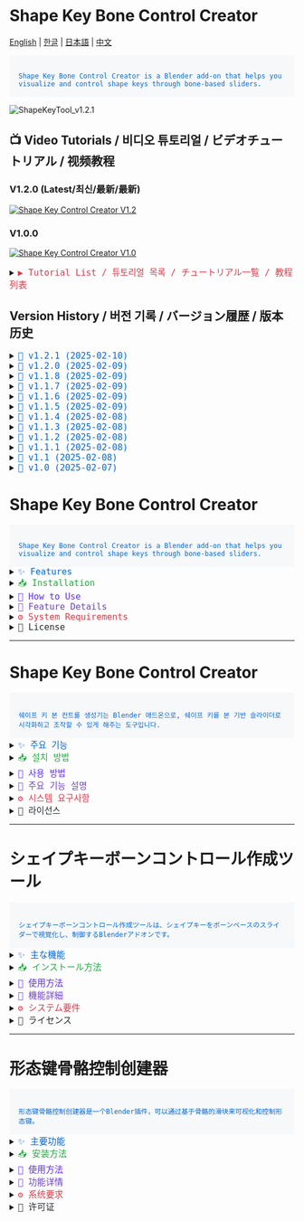 # Shape Key Bone Control Creator

[English](#english) | [한글](#korean) | [日本語](#japanese) | [中文](#chinese)

<code style="color: #0366d6; background-color: #f6f8fa; padding: 16px; display: block;">
Shape Key Bone Control Creator is a Blender add-on that helps you visualize and control shape keys through bone-based sliders.
</code>

![ShapeKeyTool_v1.2.1](./images/ShapeKeyTool_v1.2.1.gif)

## 📺 Video Tutorials / 비디오 튜토리얼 / ビデオチュートリアル / 视频教程

### V1.2.0 (Latest/최신/最新/最新)
[![Shape Key Control Creator V1.2](https://img.youtube.com/vi/-gOa4OjP5So/maxresdefault.jpg)](https://youtu.be/-gOa4OjP5So)

### V1.0.0
[![Shape Key Control Creator V1.0](https://img.youtube.com/vi/ZL2vitS9E3M/maxresdefault.jpg)](https://youtu.be/ZL2vitS9E3M)

<details>
<summary><code style="color: #d73a49; font-size: 1.1em;">▶️ Tutorial List / 튜토리얼 목록 / チュートリアル一覧 / 教程列表</code></summary>

- [Shape Key Control Creator V1.2 - New Features and Improvements](https://youtu.be/-gOa4OjP5So)
- [Shape Key Control Creator V1.0 - Basic Tutorial](https://youtu.be/ZL2vitS9E3M)
</details>

## Version History / 버전 기록 / バージョン履歴 / 版本历史

<details>
<summary><code style="color: #0366d6; font-size: 1.1em;">📌 v1.2.1 (2025-02-10)</code></summary>

<details>
<summary><code style="color: #28a745;">🇺🇸 English</code></summary>

**Multi-Bone Operation Enhancement**
- Add comprehensive multi-bone management system
  - Add batch deletion functionality
  - Add multiple bone synchronization
  - Improve parent-child relationship handling
  - Add state preservation during operations
- Implement advanced bone management
  - Add widget collection handling
  - Add driver synchronization
  - Add transform preservation
  - Add mirror settings management

**System Optimization**
- Enhanced code structure
  - Consolidate duplicate code
  - Centralize utility functions
  - Improve error handling system
  - Add comprehensive state management
- Streamlined operations
  - Add batch processing capabilities
  - Optimize synchronization process
  - Improve widget management
  - Enhance driver handling

**Performance Improvements**
- Optimize multi-bone operations
- Remove redundant processes
- Improve memory efficiency
- Enhance processing speed

**Bug Fixes**
- Fix bone synchronization issues
- Improve widget transformation accuracy
- Enhance operation stability
- Fix state preservation problems
</details>

<details>
<summary><code style="color: #28a745;">🇰🇷 한글</code></summary>

**다중 본 작업 강화**
- 포괄적인 다중 본 관리 시스템 추가
  - 일괄 삭제 기능 추가
  - 다중 본 동기화 추가
  - 부모-자식 관계 처리 개선
  - 작업 중 상태 보존 추가
- 고급 본 관리 구현
  - 위젯 컬렉션 처리 추가
  - 드라이버 동기화 추가
  - 트랜스폼 보존 추가
  - 미러 설정 관리 추가

**시스템 최적화**
- 코드 구조 강화
  - 중복 코드 통합
  - 유틸리티 함수 중앙화
  - 오류 처리 시스템 개선
  - 포괄적인 상태 관리 추가
- 작업 프로세스 개선
  - 일괄 처리 기능 추가
  - 동기화 프로세스 최적화
  - 위젯 관리 개선
  - 드라이버 처리 강화

**성능 개선**
- 다중 본 작업 최적화
- 중복 프로세스 제거
- 메모리 효율성 개선
- 처리 속도 향상

**버그 수정**
- 본 동기화 문제 수정
- 위젯 변환 정확도 개선
- 작업 안정성 강화
- 상태 보존 문제 수정
</details>

<details>
<summary><code style="color: #28a745;">🇯🇵 日本語</code></summary>

**マルチボーン操作の強化**
- 包括的なマルチボーン管理システムの追加
  - 一括削除機能の追加
  - 複数ボーンの同期追加
  - 親子関係の処理改善
  - 操作中の状態保持追加
- 高度なボーン管理の実装
  - ウィジェットコレクション処理の追加
  - ドライバー同期の追加
  - トランスフォーム保持の追加
  - ミラー設定管理の追加

**システム最適化**
- コード構造の強化
  - 重複コードの統合
  - ユーティリティ関数の一元化
  - エラー処理システムの改善
  - 包括的な状態管理の追加
- 作業プロセスの改善
  - バッチ処理機能の追加
  - 同期プロセスの最適化
  - ウィジェット管理の改善
  - ドライバー処理の強化

**パフォーマンス改善**
- マルチボーン操作の最適化
- 重複プロセスの削除
- メモリ効率の改善
- 処理速度の向上

**バグ修正**
- ボーン同期の問題を修正
- ウィジェット変換精度の改善
- 操作安定性の強化
- 状態保持の問題修正
</details>

<details>
<summary><code style="color: #28a745;">🇨🇳 中文</code></summary>

**多骨骼操作增强**
- 添加全面的多骨骼管理系统
  - 添加批量删除功能
  - 添加多骨骼同步
  - 改进父子关系处理
  - 添加操作期间状态保持
- 实现高级骨骼管理
  - 添加部件集合处理
  - 添加驱动器同步
  - 添加变换保持
  - 添加镜像设置管理

**系统优化**
- 增强代码结构
  - 合并重复代码
  - 集中实用函数
  - 改进错误处理系统
  - 添加全面状态管理
- 改进工作流程
  - 添加批处理功能
  - 优化同步流程
  - 改进部件管理
  - 增强驱动器处理

**性能改进**
- 优化多骨骼操作
- 删除冗余流程
- 改进内存效率
- 提高处理速度

**错误修复**
- 修复骨骼同步问题
- 改进部件变换精度
- 增强操作稳定性
- 修复状态保持问题
</details>
</details>

<details>
<summary><code style="color: #0366d6; font-size: 1.1em;">📌 v1.2.0 (2025-02-09)</code></summary>

<details>
<summary><code style="color: #28a745;">🇺🇸 English</code></summary>

**Shape Key System Enhancement**
- Add comprehensive shape key manipulation system
  - Add shape key inversion functionality
  - Add mirroring along specified axes
  - Add normalization of deformations
  - Add shape key merging capabilities
  - Add split functionality based on threshold
  - Add smoothing operations
- Implement advanced shape key operations
  - Add transfer between meshes
  - Add cleanup of minimal deformations
  - Add symmetrization options
  - Add randomization features
  - Add directional flipping
  - Add mirrored duplication

**UI/UX Improvements**
- Enhanced shape key manipulation interface
  - Add dedicated shape key selection UI
  - Add operation-specific options
  - Add intuitive controls for each function
- Streamlined workflow improvements
  - Remove unnecessary progress indicators
  - Optimize calculation processes
  - Improve error handling and feedback

**Performance Optimization**
- Optimize shape key calculations
- Remove redundant operations
- Improve memory usage
- Enhance processing efficiency

**Bug Fixes**
- Fix calculation accuracy issues
- Improve error handling
- Enhance operation stability
</details>

<details>
<summary><code style="color: #28a745;">🇰🇷 한글</code></summary>

**쉐이프 키 시스템 강화**
- 포괄적인 쉐이프 키 조작 시스템 추가
  - 쉐이프 키 반전 기능 추가
  - 지정된 축을 따라 미러링 추가
  - 변형 정규화 추가
  - 쉐이프 키 병합 기능 추가
  - 임계값 기반 분할 기능 추가
  - 스무딩 작업 추가
- 고급 쉐이프 키 작업 구현
  - 메쉬 간 전송 추가
  - 최소 변형 정리 추가
  - 대칭화 옵션 추가
  - 무작위화 기능 추가
  - 방향 뒤집기 추가
  - 미러링 복제 추가

**UI/UX 개선**
- 쉐이프 키 조작 인터페이스 강화
  - 전용 쉐이프 키 선택 UI 추가
  - 작업별 옵션 추가
  - 각 기능에 대한 직관적인 컨트롤 추가
- 작업 흐름 개선
  - 불필요한 진행 표시기 제거
  - 계산 프로세스 최적화
  - 오류 처리 및 피드백 개선

**성능 최적화**
- 쉐이프 키 계산 최적화
- 중복 작업 제거
- 메모리 사용 개선
- 처리 효율성 향상

**버그 수정**
- 계산 정확도 문제 수정
- 오류 처리 개선
- 작업 안정성 향상
</details>

<details>
<summary><code style="color: #28a745;">🇯🇵 日本語</code></summary>

**シェイプキーシステムの強化**
- 包括的なシェイプキー操作システムの追加
  - シェイプキー反転機能の追加
  - 指定軸に沿ったミラーリングの追加
  - 変形の正規化の追加
  - シェイプキー結合機能の追加
  - しきい値に基づく分割機能の追加
  - スムージング操作の追加
- 高度なシェイプキー操作の実装
  - メッシュ間の転送の追加
  - 最小変形のクリーンアップの追加
  - 対称化オプションの追加
  - ランダム化機能の追加
  - 方向反転の追加
  - ミラーコピーの追加

**UI/UX改善**
- シェイプキー操作インターフェースの強化
  - 専用シェイプキー選択UIの追加
  - 操作固有のオプションの追加
  - 各機能の直感的なコントロールの追加
- ワークフローの改善
  - 不要な進捗表示の削除
  - 計算プロセスの最適化
  - エラー処理とフィードバックの改善

**パフォーマンスの最適化**
- シェイプキー計算の最適化
- 重複操作の削除
- メモリ使用の改善
- 処理効率の向上

**バグ修正**
- 計算精度の問題を修正
- エラー処理の改善
- 操作の安定性向上
</details>

<details>
<summary><code style="color: #28a745;">🇨🇳 中文</code></summary>

**形态键系统增强**
- 添加全面的形态键操作系统
  - 添加形态键反转功能
  - 添加指定轴镜像
  - 添加变形标准化
  - 添加形态键合并功能
  - 添加基于阈值的分割功能
  - 添加平滑操作
- 实现高级形态键操作
  - 添加网格间传递
  - 添加微小变形清理
  - 添加对称化选项
  - 添加随机化功能
  - 添加方向翻转
  - 添加镜像复制

**UI/UX改进**
- 增强形态键操作界面
  - 添加专用形态键选择UI
  - 添加操作特定选项
  - 添加每个功能的直观控制
- 简化工作流程改进
  - 删除不必要的进度指示
  - 优化计算过程
  - 改进错误处理和反馈

**性能优化**
- 优化形态键计算
- 删除冗余操作
- 改进内存使用
- 提高处理效率

**错误修复**
- 修复计算精度问题
- 改进错误处理
- 提高操作稳定性
</details>
</details>

<details>
<summary><code style="color: #0366d6; font-size: 1.1em;">📌 v1.1.8 (2025-02-09)</code></summary>

<details>
<summary><code style="color: #28a745;">🇺🇸 English</code></summary>

**Widget System Enhancement**
- Add mesh and shape key selection to sync operator
  - Add direct shape key selection UI
  - Improve widget collection filtering
  - Add automatic default selection
- Standardize widget transform calculations
  - Unify transform calculation logic
  - Improve shape key range handling
  - Standardize offset calculations

**UI/UX Improvements**
- Enhance collection selection interface
  - Filter to show only Widgets collection children
  - Add automatic collection detection
  - Improve collection name handling
- Add intelligent default selection
  - Add shape key name detection from bone name
  - Improve initial value selection
  - Add automatic widget collection matching

**Bug Fixes**
- Fix widget position calculation issues
- Fix collection selection filtering
- Improve sync operation stability
</details>

<details>
<summary><code style="color: #28a745;">🇰🇷 한글</code></summary>

**위젯 시스템 강화**
- 싱크 오퍼레이터에 메쉬와 쉐이프 키 선택 추가
  - 직접 쉐이프 키 선택 UI 추가
  - 위젯 컬렉션 필터링 개선
  - 자동 기본값 선택 추가
- 위젯 트랜스폼 계산 표준화
  - 트랜스폼 계산 로직 통일
  - 쉐이프 키 범위 처리 개선
  - 오프셋 계산 표준화

**UI/UX 개선**
- 컬렉션 선택 인터페이스 강화
  - Widgets 컬렉션 자식만 표시하도록 필터링
  - 자동 컬렉션 감지 추가
  - 컬렉션 이름 처리 개선
- 지능형 기본값 선택 추가
  - 본 이름에서 쉐이프 키 이름 감지 추가
  - 초기값 선택 개선
  - 자동 위젯 컬렉션 매칭 추가

**버그 수정**
- 위젯 위치 계산 문제 수정
- 컬렉션 선택 필터링 수정
- 싱크 작업 안정성 개선
</details>

<details>
<summary><code style="color: #28a745;">🇯🇵 日本語</code></summary>

**ウィジェットシステムの強化**
- 同期オペレーターにメッシュとシェイプキーの選択を追加
  - 直接シェイプキー選択UIの追加
  - ウィジェットコレクションフィルタリングの改善
  - 自動デフォルト選択の追加
- ウィジェットトランスフォーム計算の標準化
  - トランスフォーム計算ロジックの統一
  - シェイプキー範囲処理の改善
  - オフセット計算の標準化

**UI/UX改善**
- コレクション選択インターフェースの強化
  - Widgetsコレクションの子のみ表示するフィルタリング
  - 自動コレクション検出の追加
  - コレクション名処理の改善
- インテリジェントデフォルト選択の追加
  - ボーン名からシェイプキー名を検出
  - 初期値選択の改善
  - 自動ウィジェットコレクションマッチングの追加

**バグ修正**
- ウィジェット位置計算の問題を修正
- コレクション選択フィルタリングの修正
- 同期操作の安定性向上
</details>

<details>
<summary><code style="color: #28a745;">🇨🇳 中文</code></summary>

**部件系统增强**
- 为同步操作添加网格和形态键选择
  - 添加直接形态键选择界面
  - 改进部件集合过滤
  - 添加自动默认选择
- 标准化部件变换计算
  - 统一变换计算逻辑
  - 改进形态键范围处理
  - 标准化偏移计算

**UI/UX改进**
- 增强集合选择界面
  - 仅显示Widgets集合子项的过滤
  - 添加自动集合检测
  - 改进集合名称处理
- 添加智能默认选择
  - 从骨骼名称检测形态键名称
  - 改进初始值选择
  - 添加自动部件集合匹配

**错误修复**
- 修复部件位置计算问题
- 修复集合选择过滤
- 改进同步操作稳定性
</details>
</details>

<details>
<summary><code style="color: #0366d6; font-size: 1.1em;">📌 v1.1.7 (2025-02-09)</code></summary>

![Regeneration Button](./images/regeneration_button.png)

<details>
<summary><code style="color: #28a745;">🇺🇸 English</code></summary>

**Parent Relationship Preservation**
- Add bone parent preservation during regeneration
  - Store parent bone information
  - Restore parent relationships in edit mode
  - Maintain bone hierarchies
- Improve regeneration workflow
  - Add proper mode switching
  - Handle parent bones correctly
  - Maintain bone structure

**Widget System Enhancement**
- Simplify widget preservation system
  - Remove unnecessary data storage
  - Focus on essential widget data
  - Improve code efficiency
- Add proper mode handling
  - Add edit mode switching for parent setup
  - Improve mode restoration
  - Add safety checks

**Bug Fixes**
- Fix widget restoration process
- Fix parent bone handling
- Improve error handling
</details>

<details>
<summary><code style="color: #28a745;">🇰🇷 한글</code></summary>

**부모 관계 보존**
- 리제네레이트 시 본 부모 관계 보존 추가
  - 부모 본 정보 저장
  - 에딧 모드에서 부모 관계 복원
  - 본 계층 구조 유지
- 리제네레이트 워크플로우 개선
  - 적절한 모드 전환 추가
  - 부모 본 올바르게 처리
  - 본 구조 유지

**위젯 시스템 강화**
- 위젯 보존 시스템 단순화
  - 불필요한 데이터 저장 제거
  - 핵심 위젯 데이터에 집중
  - 코드 효율성 개선
- 적절한 모드 처리 추가
  - 부모 설정을 위한 에딧 모드 전환 추가
  - 모드 복원 개선
  - 안전성 체크 추가

**버그 수정**
- 위젯 복원 프로세스 수정
- 부모 본 처리 수정
- 오류 처리 개선
</details>

<details>
<summary><code style="color: #28a745;">🇯🇵 日本語</code></summary>

**親子関係の保持**
- リジェネレート時のボーンの親子関係保持を追加
  - 親ボーン情報の保存
  - 編集モードでの親子関係の復元
  - ボーン階層構造の維持
- リジェネレートワークフローの改善
  - 適切なモード切り替えの追加
  - 親ボーンの適切な処理
  - ボーン構造の維持

**ウィジェットシステムの強化**
- ウィジェット保持システムの簡素化
  - 不要なデータ保存の削除
  - 重要なウィジェットデータに焦点を当て
  - コード効率の改善
- 適切なモード処理の追加
  - 親設定のための編集モード切り替えを追加
  - モード復元の改善
  - 安全性チェックの追加

**バグ修正**
- ウィジェット復元プロセスの修正
- 親ボーン処理の修正
- エラー処理の改善
</details>

<details>
<summary><code style="color: #28a745;">🇨🇳 中文</code></summary>

**父级关系保持**
- 添加重新生成时的骨骼父级关系保持
  - 保存父级骨骼信息
  - 在编辑模式下恢复父级关系
  - 维持骨骼层级结构
- 改进重新生成工作流程
  - 添加适当的模式切换
  - 正确处理父级骨骼
  - 维持骨骼结构

**部件系统增强**
- 简化部件保持系统
  - 删除不必要的数据存储
  - 专注于核心部件数据
  - 提高代码效率
- 添加适当的模式处理
  - 添加用于父级设置的编辑模式切换
  - 改进模式恢复
  - 添加安全性检查

**错误修复**
- 修复部件恢复流程
- 修复父级骨骼处理
- 改进错误处理
</details>
</details>

<details>
<summary><code style="color: #0366d6; font-size: 1.1em;">📌 v1.1.6 (2025-02-09)</code></summary>

<details>
<summary><code style="color: #28a745;">🇺🇸 English</code></summary>

**Widget Preservation System**
- Add widget preservation during rigify regeneration
  - Store custom widget settings before regeneration
  - Restore widget settings after regeneration
  - Maintain widget positions and transformations
- Improve widget handling reliability
  - Preserve widget collections
  - Maintain widget relationships
  - Keep shape key connections

**Driver Value Enhancement**
- Add intelligent driver value handling
  - Detect and use existing driver values
  - Preserve original multiplier values
  - Remove hardcoded default values
- Improve driver setup consistency
  - Better value detection
  - Proper error handling
  - Maintain mathematical relationships

**Sync System Improvements**
- Add automatic sync functionality
  - Add sync enable/disable toggle
  - Optimize sync operations
  - Add proper error handling
- Clean up sync system
  - Remove redundant updates
  - Improve code efficiency
  - Better error reporting

**Post-Regeneration Workflow**
- Add automatic workflow after regeneration
  - Auto-hide metarig after regeneration
  - Auto-clear all selections
  - Auto-switch to pose mode
- Add multilingual support
  - Add translations for regeneration UI
  - Add translations for widget preservation
  - Improve user feedback messages

**Bug Fixes**
- Fix widget reset on regeneration
- Fix default driver values
- Remove unnecessary shape key updates

**Widget System Fixes**
- Fix widget preservation during regeneration
  - Add proper mode handling for widget operations
  - Fix custom shape assignment issues
  - Improve bone name mapping system
- Optimize widget handling process
  - Remove unnecessary property transfers
  - Focus on essential widget data
  - Add proper existence checks

**Important Note**
- Always use the addon's "Regenerate (Preserve Widgets)" button
- Using Blender's default regenerate button will result in:
  - Loss of all custom widgets starting with 'WGT_shape_key_ctrl'
  - Reset of all shape key control relationships
  - Loss of custom widget positions and settings
</details>

<details>
<summary><code style="color: #28a745;">🇰🇷 한글</code></summary>

**위젯 보존 시스템**
- 리기파이 리제네레이트 시 위젯 보존 기능 추가
  - 리제네레이트 전 커스텀 위젯 설정 저장
  - 리제네레이트 후 위젯 설정 복원
  - 위젯 위치와 변환 유지
- 위젯 처리 안정성 개선
  - 위젯 컬렉션 보존
  - 위젯 관계 유지
  - 쉐이프 키 연결 유지

**드라이버 값 개선**
- 지능형 드라이버 값 처리 추가
  - 기존 드라이버 값 감지 및 사용
  - 원본 승수 값 보존
  - 하드코딩된 기본값 제거
- 드라이버 설정 일관성 개선
  - 더 나은 값 감지
  - 적절한 오류 처리
  - 수학적 관계 유지

**동기화 시스템 개선**
- 자동 동기화 기능 추가
  - 동기화 활성화/비활성화 토글
  - 동기화 작업 최적화
  - 적절한 오류 처리
- 동기화 시스템 정리
  - 불필요한 업데이트 제거
  - 코드 효율성 개선
  - 더 나은 오류 보고

**리제네레이트 후처리 워크플로우**
- 리제네레이트 후 자동 워크플로우 추가
  - 리제네레이트 후 메타리그 자동 숨김
  - 모든 선택 자동 해제
  - 포즈 모드 자동 전환
- 다국어 지원 추가
  - 리제네레이트 UI 번역 추가
  - 위젯 보존 관련 번역 추가
  - 사용자 피드백 메시지 개선

**버그 수정**
- 리제네레이트 시 위젯 초기화 문제 수정
- 기본 드라이버 값 수정
- 불필요한 쉐이프 키 업데이트 제거

**위젯 시스템 수정**
- 리제네레이트 시 위젯 보존 수정
  - 위젯 작업을 위한 적절한 모드 처리 추가
  - 커스텀 쉐이프 할당 문제 수정
  - 본 이름 매핑 시스템 개선
- 위젯 처리 프로세스 최적화
  - 불필요한 속성 전송 제거
  - 핵심 위젯 데이터에 집중
  - 적절한 존재 여부 확인 추가

**중요 사항**
- 반드시 애드온의 "리제네레이트 (위젯 유지)" 버튼을 사용하세요
- 블렌더 기본 리제네레이트 버튼 사용 시:
  - 'WGT_shape_key_ctrl'로 시작하는 모든 커스텀 위젯이 손실됩니다
  - 모든 쉐이프 키 컨트롤 관계가 초기화됩니다
  - 커스텀 위젯의 위치와 설정이 손실됩니다
</details>

<details>
<summary><code style="color: #28a745;">🇯🇵 日本語</code></summary>

**ウィジェット保持システム**
- Rigify再生成時のウィジェット保持機能を追加
  - 再生成前のカスタムウィジェット設定を保存
  - 再生成後のウィジェット設定を復元
  - ウィジェットの位置と変換を維持
- ウィジェット処理の安定性を改善
  - ウィジェットコレクションの保持
  - ウィジェット関係の維持
  - シェイプキーの接続を維持

**ドライバー値の改善**
- インテリジェントなドライバー値処理を追加
  - 既存ドライバー値の検出と使用
  - 元の乗数値の保持
  - ハードコードされたデフォルト値を削除
- ドライバー設定の一貫性を改善
  - より良い値検出
  - 適切なエラー処理
  - 数学的関係の維持

**同期システムの改善**
- 自動同期機能を追加
  - 同期の有効/無効切り替え
  - 同期操作の最適化
  - 適切なエラー処理
- 同期システムの整理
  - 不要な更新を削除
  - コード効率の改善
  - より良いエラー報告

**再生成後のワークフロー**
- 再生成後の自動ワークフローを追加
  - 再生成後のメタリグ自動非表示
  - すべての選択の自動解除
  - ポーズモードへの自動切り替え
- 多言語サポートを追加
  - 再生成UIの翻訳を追加
  - ウィジェット保持関連の翻訳を追加
  - ユーザーフィードバックメッセージの改善

**バグ修正**
- 再生成時のウィジェットリセット問題を修正
- デフォルトドライバー値を修正
- 不要なシェイプキー更新を削除

**ウィジェットシステムの修正**
- 再生成時のウィジェット保持を修正
  - ウィジェット操作の適切なモード処理を追加
  - カスタムシェイプ割り当ての問題を修正
  - ボーン名マッピングシステムを改善
- ウィジェット処理プロセスを最適化
  - 不要なプロパティ転送を削除
  - 重要なウィジェットデータに焦点を当て
  - 適切な存在チェックを追加

**重要な注意事項**
- 必ずアドオンの「再生成（ウィジェット保持）」ボタンを使用してください
- Blenderのデフォルトの再生成ボタンを使用すると：
  - 'WGT_shape_key_ctrl'で始まるすべてのカスタムウィジェットが失われます
  - すべてのシェイプキーコントロールの関係がリセットされます
  - カスタムウィジェットの位置と設定が失われます
</details>

<details>
<summary><code style="color: #28a745;">🇨🇳 中文</code></summary>

**部件保存系统**
- 添加Rigify重新生成时的部件保存功能
  - 重新生成前保存自定义部件设置
  - 重新生成后恢复部件设置
  - 维持部件位置和变换
- 改进部件处理可靠性
  - 保存部件集合
  - 维持部件关系
  - 保持形态键连接

**驱动器值增强**
- 添加智能驱动器值处理
  - 检测并使用现有驱动器值
  - 保留原始倍数值
  - 删除硬编码默认值
- 改进驱动器设置一致性
  - 更好的值检测
  - 适当的错误处理
  - 维持数学关系

**同步系统改进**
- 添加自动同步功能
  - 添加同步启用/禁用开关
  - 优化同步操作
  - 添加适当的错误处理
- 清理同步系统
  - 删除冗余更新
  - 提高代码效率
  - 更好的错误报告

**重新生成后工作流程**
- 添加重新生成后自动工作流程
  - 重新生成后自动隐藏元骨架
  - 自动清除所有选择
  - 自动切换到姿势模式
- 添加多语言支持
  - 添加重新生成UI翻译
  - 添加部件保存相关翻译
  - 改进用户反馈消息

**错误修复**
- 修复重新生成时部件重置问题
- 修复默认驱动器值
- 删除不必要的形态键更新

**部件系统修复**
- 修复重新生成时的部件保存
  - 添加部件操作的适当模式处理
  - 修复自定义形状分配问题
  - 改进骨骼名称映射系统
- 优化部件处理流程
  - 删除不必要的属性传输
  - 专注于核心部件数据
  - 添加适当的存在性检查

**重要提示**
- 务必使用插件的"重新生成（保留部件）"按钮
- 使用Blender默认的重新生成按钮将导致：
  - 所有以'WGT_shape_key_ctrl'开头的自定义部件丢失
  - 所有形态键控制关系重置
  - 自定义部件的位置和设置丢失
</details>
</details>

<details>
<summary><code style="color: #0366d6; font-size: 1.1em;">📌 v1.1.5 (2025-02-09)</code></summary>

<details>
<summary><code style="color: #28a745;">🇺🇸 English</code></summary>

**Driver Value Preservation**
- Add existing driver value detection
  - Preserve original driver influence values
  - Copy existing driver multiplier values
  - Add fallback to default values
- Improve driver setup consistency
  - Handle rotation, location, and scale drivers
  - Maintain influence values across operations

**Driver Setup Enhancement**
- Add intelligent driver value handling
  - Parse existing driver expressions
  - Extract influence values from different formats
  - Preserve mathematical relationships

**Bug Fixes**
- Fix hardcoded driver multiplier values
- Improve driver value extraction reliability
- Add proper error handling for driver parsing
</details>

<details>
<summary><code style="color: #28a745;">🇰🇷 한글</code></summary>

**드라이버 값 보존**
- 기존 드라이버 값 감지 추가
  - 원본 드라이버 영향도 값 보존
  - 기존 드라이버 승수 값 복사
  - 기본값 폴백 추가
- 드라이버 설정 일관성 개선
  - 회전, 위치, 스케일 드라이버 처리
  - 작업 간 영향도 값 유지

**드라이버 설정 강화**
- 지능형 드라이버 값 처리 추가
  - 기존 드라이버 표현식 파싱
  - 다양한 형식에서 영향도 값 추출
  - 수학적 관계 보존

**버그 수정**
- 하드코딩된 드라이버 승수 값 수정
- 드라이버 값 추출 신뢰성 개선
- 드라이버 파싱을 위한 적절한 오류 처리 추가
</details>

<details>
<summary><code style="color: #28a745;">🇯🇵 日本語</code></summary>

**ドライバー値の保持**
- 既存ドライバー値の検出を追加
  - 元のドライバーの影響度値を保持
  - 既存ドライバーの乗数値をコピー
  - デフォルト値へのフォールバックを追加
- ドライバー設定の一貫性を改善
  - 回転、位置、スケールドライバーの処理
  - 操作間での影響度値の維持

**ドライバー設定の強化**
- インテリジェントなドライバー値処理を追加
  - 既存ドライバー式の解析
  - 様々な形式からの影響度値の抽出
  - 数学的関係の保持

**バグ修正**
- ハードコードされたドライバー乗数値を修正
- ドライバー値抽出の信頼性を改善
- ドライバー解析の適切なエラー処理を追加
</details>

<details>
<summary><code style="color: #28a745;">🇨🇳 中文</code></summary>

**驱动器值保持**
- 添加现有驱动器值检测
  - 保持原始驱动器影响值
  - 复制现有驱动器倍数值
  - 添加默认值回退
- 改进驱动器设置一致性
  - 处理旋转、位置和缩放驱动器
  - 在操作间维持影响值

**驱动器设置增强**
- 添加智能驱动器值处理
  - 解析现有驱动器表达式
  - 从不同格式提取影响值
  - 保持数学关系

**错误修复**
- 修复硬编码的驱动器倍数值
- 改进驱动器值提取可靠性
- 添加适当的驱动器解析错误处理
</details>
</details>

<details>
<summary><code style="color: #0366d6; font-size: 1.1em;">📌 v1.1.4 (2025-02-08)</code></summary>

<details>
<summary><code style="color: #28a745;">🇺🇸 English</code></summary>

**UI Improvements**
- Add appropriate icons for better visual feedback
  - Add bone icon to bone-related operations
  - Add text icon to text creation operations
- Improve button organization and visibility
- Update Apply to Bone button behavior
  - Show button consistently
  - Enable only in Rigify rig edit mode

**Bone Handling Enhancement**
- Fix EditBone custom shape assignment
  - Add proper PoseBone handling in edit mode
  - Improve bone matrix calculations
  - Fix widget positioning in edit mode
- Add proper bone mode detection and handling

**Shape Key List Improvements**
- Show different lists for different modes
  - Show all available meshes in pose mode
  - Show only selected mesh in object mode
- Maintain consistent list visibility

**Bug Fixes**
- Fix 'EditBone has no attribute custom_shape' error
- Improve error handling in bone operations
- Fix widget collection handling
</details>

<details>
<summary><code style="color: #28a745;">🇰🇷 한글</code></summary>

**UI 개선**
- 적절한 아이콘 추가로 시각적 피드백 향상
  - 본 관련 작업에 본 아이콘 추가
  - 텍스트 생성 작업에 텍스트 아이콘 추가
- 버튼 구성 및 가시성 개선
- Apply to Bone 버튼 동작 개선
  - 버튼 일관성 있게 표시
  - 리기파이 리그 에딧 모드에서만 활성화

**본 처리 기능 강화**
- EditBone 커스텀 쉐이프 할당 수정
  - 에딧 모드에서 PoseBone 처리 개선
  - 본 매트릭스 계산 개선
  - 에딧 모드에서 위젯 위치 설정 수정
- 본 모드 감지 및 처리 개선

**쉐이프 키 리스트 개선**
- 모드별 다른 리스트 표시
  - 포즈 모드에서 모든 사용 가능한 메쉬 표시
  - 오브젝트 모드에서 선택된 메쉬만 표시
- 일관된 리스트 가시성 유지

**버그 수정**
- 'EditBone has no attribute custom_shape' 에러 수정
- 본 작업 관련 에러 처리 개선
- 위젯 컬렉션 처리 수정
</details>

<details>
<summary><code style="color: #28a745;">🇯🇵 日本語</code></summary>

**UI改善**
- 適切なアイコンを追加し、視覚的フィードバックを向上
  - ボーン関連操作にボーンアイコンを追加
  - テキスト作成操作にテキストアイコンを追加
- ボタンの構成と可視性を改善
- Apply to Boneボタンの動作を改善
  - ボタンを一貫して表示
  - Rigifyリグの編集モードでのみ有効化

**ボーン処理機能の強化**
- EditBoneのカスタムシェイプ割り当てを修正
  - 編集モードでのPoseBone処理を改善
  - ボーンマトリックス計算を改善
  - 編集モードでのウィジェット位置設定を修正
- ボーンモードの検出と処理を改善

**シェイプキーリストの改善**
- モードごとに異なるリストを表示
  - ポーズモードで利用可能な全メッシュを表示
  - オブジェクトモードで選択メッシュのみ表示
- 一貫したリスト可視性を維持

**バグ修正**
- 'EditBone has no attribute custom_shape'エラーを修正
- ボーン操作関連のエラー処理を改善
- ウィジェットコレクション処理を修正
</details>

<details>
<summary><code style="color: #28a745;">🇨🇳 中文</code></summary>

**UI改进**
- 添加适当图标以提供更好的视觉反馈
  - 为骨骼相关操作添加骨骼图标
  - 为文本创建操作添加文本图标
- 改进按钮组织和可见性
- 改进Apply to Bone按钮行为
  - 始终显示按钮
  - 仅在Rigify骨架编辑模式下启用

**骨骼处理增强**
- 修复EditBone自定义形状分配
  - 改进编辑模式下的PoseBone处理
  - 改进骨骼矩阵计算
  - 修复编辑模式下的部件位置
- 添加适当的骨骼模式检测和处理

**形态键列表改进**
- 为不同模式显示不同列表
  - 在姿态模式下显示所有可用网格
  - 在对象模式下仅显示选定网格
- 保持一致的列表可见性

**错误修复**
- 修复'EditBone has no attribute custom_shape'错误
- 改进骨骼操作错误处理
- 修复部件集合处理
</details>
</details>

<details>
<summary><code style="color: #0366d6; font-size: 1.1em;">📌 v1.1.3 (2025-02-08)</code></summary>

<details>
<summary><code style="color: #28a745;">🇺🇸 English</code></summary>

**Custom Driver Support Enhancement**
- Add support for user-created custom drivers
  - Display original expression for complex formulas
  - Handle mathematical operators in expressions
  - Preserve custom driver formulas in UI
- Improve driver value parsing
  - Add robust error handling for driver expressions
  - Handle various driver formula formats
  - Support complex mathematical expressions

**UI Improvements**
- Add different UI states for various expression types
  - Show original formula for non-standard expressions
  - Display "Custom" label for unrecognized formats
  - Maintain existing UI for standard drivers

**Bug Fixes**
- Fix incorrect value display for complex expressions
- Improve handling of mathematical operators
- Add proper error handling for invalid expressions
</details>

<details>
<summary><code style="color: #28a745;">🇰🇷 한글</code></summary>

**사용자 정의 드라이버 지원 강화**
- 사용자가 생성한 커스텀 드라이버 지원 추가
  - 복잡한 수식의 원본 표현식 표시
  - 수학 연산자가 포함된 표현식 처리
  - 커스텀 드라이버 수식 보존
- 드라이버 값 파싱 개선
  - 드라이버 표현식에 대한 안정적인 오류 처리
  - 다양한 드라이버 수식 형식 처리
  - 복잡한 수학 표현식 지원

**UI 개선**
- 다양한 표현식 유형에 대한 UI 상태 추가
  - 비표준 표현식의 원본 수식 표시
  - 인식할 수 없는 형식에 대해 "Custom" 라벨 표시
  - 표준 드라이버에 대한 기존 UI 유지

**버그 수정**
- 복잡한 표현식의 잘못된 값 표시 수정
- 수학 연산자 처리 개선
- 잘못된 표현식에 대한 적절한 오류 처리 추가
</details>

<details>
<summary><code style="color: #28a745;">🇯🇵 日本語</code></summary>

**カスタムドライバーサポートの強化**
- ユーザー作成のカスタムドライバーをサポート
  - 複雑な数式の元の表現を表示
  - 数学演算子を含む表現の処理
  - カスタムドライバーの数式を保持
- ドライバー値の解析を改善
  - ドライバー表現の堅牢なエラー処理
  - 様々なドライバー数式形式に対応
  - 複雑な数学表現をサポート

**UI改善**
- 様々な表現タイプに対するUI状態を追加
  - 非標準表現の元の数式を表示
  - 認識できない形式に対して「Custom」ラベルを表示
  - 標準ドライバーの既存UIを維持

**バグ修正**
- 複雑な表現の不正な値表示を修正
- 数学演算子の処理を改善
- 無効な表現に対する適切なエラー処理を追加
</details>

<details>
<summary><code style="color: #28a745;">🇨🇳 中文</code></summary>

**自定义驱动器支持增强**
- 添加用户创建的自定义驱动器支持
  - 显示复杂公式的原始表达式
  - 处理包含数学运算符的表达式
  - 保留自定义驱动器公式
- 改进驱动器值解析
  - 添加驱动器表达式的稳健错误处理
  - 处理各种驱动器公式格式
  - 支持复杂数学表达式

**UI改进**
- 为各种表达式类型添加不同的UI状态
  - 显示非标准表达式的原始公式
  - 对无法识别的格式显示"Custom"标签
  - 维护标准驱动器的现有UI

**错误修复**
- 修复复杂表达式的错误值显示
- 改进数学运算符处理
- 添加对无效表达式的适当错误处理
</details>
</details>

<details>
<summary><code style="color: #0366d6; font-size: 1.1em;">📌 v1.1.2 (2025-02-08)</code></summary>

![Shape Key UI Preview](./images/shape_key_ui_preview.png)
![Driver Adjustment](./images/driver_adjustment.png)

<details>
<summary><code style="color: #28a745;">🇺🇸 English</code></summary>

**Shape Key UI Improvements**
- Add display functionality for all visible mesh shape keys
  - Show all shape key meshes visible in scene
  - Improve shape key list visibility
- Enhance driver UI stability
  - Add existence check for animation_data and drivers
  - Handle errors for shape keys without drivers
- Improve driver influence adjustment UI
  - Add mesh name, shape key name, and transform type to popup dialog
  - Enhance slider UI for better control

**Bug Fixes**
- Fix error occurring when processing shape keys without drivers
- Improve error handling in shape key operations
- Add proper checks for animation data existence
</details>

<details>
<summary><code style="color: #28a745;">🇰🇷 한글</code></summary>

**쉐이프 키 UI 개선**
- 모든 가시적인 메쉬의 쉐이프 키 표시 기능 추가
  - 씬에서 보이는 모든 쉐이프 키 메쉬 표시
  - 쉐이프 키 리스트 가시성 개선
- 드라이버 UI 안정성 향상
  - animation_data와 drivers 존재 여부 체크 추가
  - 드라이버가 없는 쉐이프 키에 대한 에러 처리
- 드라이버 영향도 조정 UI 개선
  - 팝업 다이얼로그에 메쉬 이름, 쉐이프 키 이름, 변환 타입 표시
  - 더 나은 제어를 위한 슬라이더 UI 개선

**버그 수정**
- 드라이버가 없는 쉐이프 키 처리 시 발생하는 에러 수정
- 쉐이프 키 작업의 에러 처리 개선
- 애니메이션 데이터 존재 여부 체크 추가
</details>

<details>
<summary><code style="color: #28a745;">🇯🇵 日本語</code></summary>

**シェイプキーUI改善**
- すべての可視メッシュのシェイプキー表示機能を追加
  - シーンに表示されているすべてのシェイプキーメッシュを表示
  - シェイプキーリストの可視性を改善
- ドライバーUIの安定性向上
  - animation_dataとdriversの存在チェックを追加
  - ドライバーのないシェイプキーのエラー処理
- ドライバーの影響度調整UI改善
  - ポップアップダイアログにメッシュ名、シェイプキー名、変換タイプを表示
  - より良い制御のためのスライダーUI改善

**バグ修正**
- ドライバーのないシェイプキー処理時のエラーを修正
- シェイプキー操作のエラー処理を改善
- アニメーションデータの存在チェックを追加
</details>

<details>
<summary><code style="color: #28a745;">🇨🇳 中文</code></summary>

**形态键UI改进**
- 添加显示所有可见网格形态键的功能
  - 显示场景中所有可见的形态键网格
  - 改进形态键列表可见性
- 增强驱动器UI稳定性
  - 添加animation_data和drivers存在性检查
  - 处理没有驱动器的形态键错误
- 改进驱动器影响度调整UI
  - 在弹出对话框中显示网格名称、形态键名称和变换类型
  - 改进滑块UI以获得更好的控制

**错误修复**
- 修复处理没有驱动器的形态键时出现的错误
- 改进形态键操作的错误处理
- 添加动画数据存在性检查
</details>
</details>

<details>
<summary><code style="color: #0366d6; font-size: 1.1em;">📌 v1.1.1 (2025-02-08)</code></summary>

<details>
<summary><code style="color: #28a745;">🇺🇸 English</code></summary>

**Slider Positioning System Update**
- Automatic slider positioning based on shape key ranges:
  - Center alignment for -1~1 range shape keys
  - Left alignment for 0~1 range shape keys
  - Proportional positioning for custom ranges
- Fixed shape key value range detection using slider_min/max
- Improved visual feedback for shape key control
- Added debug logging for slider positioning

**Bug Fixes**
- Fixed shape collection property in Apply Shape Key to Bone operator
- Fixed property not found errors in operator UI
- Improved collection handling in shape key bone operations
</details>

<details>
<summary><code style="color: #28a745;">🇰🇷 한글</code></summary>

**슬라이더 위치 시스템 업데이트**
- 쉐이프 키 범위에 따른 자동 슬라이더 위치 조정:
  - -1~1 범위: 본이 슬라이더 중앙에 위치
  - 0~1 범위: 본 기준 왼쪽 정렬
  - 커스텀 범위: 비율에 따른 위치 조정
- slider_min/max를 사용한 쉐이프 키 값 범위 감지 개선
- 시각적 피드백 향상
- 슬라이더 위치 설정 디버그 로깅 추가

**버그 수정**
- Apply Shape Key to Bone 오퍼레이터의 shape collection 속성 수정
- 오퍼레이터 UI의 속성 찾을 수 없음 오류 수정
- 쉐이프 키 본 작업에서 컬렉션 처리 개선
</details>

<details>
<summary><code style="color: #28a745;">🇯🇵 日本語</code></summary>

**スライダー位置システムの更新**
- シェイプキーの範囲に基づくスライダーの自動位置調整:
  - -1~1範囲: ボーンがスライダーの中央に配置
  - 0~1範囲: ボーンを基準に左寄せ
  - カスタム範囲: 比率に応じた位置調整
- slider_min/maxを使用したシェイプキーの値範囲検出を改善
- ビジュアルフィードバックを向上
- スライダー位置設定のデバッグログを追加

**バグ修正**
- Apply Shape Key to Boneオペレーターのshape collectionプロパティを修正
- オペレーターUIのプロパティが見つからないエラーを修正
- シェイプキーボーン操作のコレクション処理を改善
</details>

<details>
<summary><code style="color: #28a745;">🇨🇳 中文</code></summary>

**滑块位置系统更新**
- 基于形态键范围的滑块自动定位:
  - -1~1范围: 骨骼位于滑块中央
  - 0~1范围: 滑块左对齐到骨骼
  - 自定义范围: 按比例调整位置
- 使用slider_min/max改进形态键值范围检测
- 增强视觉反馈
- 添加滑块位置设置调试日志

**错误修复**
- 修复Apply Shape Key to Bone操作器中的shape collection属性
- 修复操作器UI中的属性未找到错误
- 改进形态键骨骼操作中的集合处理
</details>
</details>

<details>
<summary><code style="color: #0366d6; font-size: 1.1em;">📌 v1.1 (2025-02-08)</code></summary>

<details>
<summary><code style="color: #28a745;">🇺🇸 English</code></summary>

- Added head bone parenting option for shape key controllers
- Auto-select Basis shape key after driver operations
- Enhanced widget and bone cleanup during deletion
- Improved driver management system
- Added support for widget parenting to head bone
</details>

<details>
<summary><code style="color: #28a745;">🇰🇷 한글</code></summary>

- 쉐이프 키 컨트롤러의 헤드 본 페런팅 옵션 추가
- 드라이버 작업 후 자동으로 Basis 쉐이프 키 선택
- 삭제 시 위젯과 본 정리 기능 강화
- 드라이버 관리 시스템 개선
- 헤드 본에 대한 위젯 페런팅 지원 추가
</details>

<details>
<summary><code style="color: #28a745;">🇯🇵 日本語</code></summary>

- シェイプキーコントローラーにヘッドボーンペアレントオプションを追加
- ドライバー操作後にベーシスシェイプキーを自動選択
- 削除時のウィジェットとボーンのクリーンアップを強化
- ドライバー管理システムを改善
- ヘッドボーンへのウィジェットペアレントをサポート
</details>

<details>
<summary><code style="color: #28a745;">🇨🇳 中文</code></summary>

- 为形态键控制器添加头部骨骼父级选项
- 驱动器操作后自动选择基础形态键
- 增强删除时的部件和骨骼清理
- 改进驱动器管理系统
- 添加部件到头部骨骼的父级支持
</details>
</details>

<details>
<summary><code style="color: #0366d6; font-size: 1.1em;">📌 v1.0 (2025-02-07)</code></summary>

<details>
<summary><code style="color: #28a745;">🇺🇸 English</code></summary>

- Initial release
- Basic shape key bone creation
- Widget system implementation
- Driver system setup
</details>
</details>

<a name="english"></a>
# Shape Key Bone Control Creator

<code style="color: #0366d6; background-color: #f6f8fa; padding: 16px; display: block;">
Shape Key Bone Control Creator is a Blender add-on that helps you visualize and control shape keys through bone-based sliders.
</code>

<details>
<summary><code style="color: #0366d6; font-size: 1.1em;">✨ Features</code></summary>

- Visualize shape keys as 3D text
- Control shape keys through slider widgets
- Metarig and Rigify rig support
- Bone-based control system
- Automatic driver setup
</details>

<details>
<summary><code style="color: #28a745; font-size: 1.1em;">📥 Installation</code></summary>

1. Start Blender
2. Go to Edit > Preferences > Add-ons
3. Click "Install..."
4. Select the downloaded ZIP file
5. Activate the add-on
</details>

<details>
<summary><code style="color: #5f2eea; font-size: 1.1em;">🎯 How to Use</code></summary>

### 1. Initial Setup
- Find View3D > Sidebar > Shape Key Tools panel

### 2. Setup Metarig and Rigify rig
- Click "Find Metarig" to auto-detect metarig
- Click "Find Rigify" to auto-detect rigify rig

### 3. Create shape key bone
- Click "Add Shape Key Bone"
- Select target mesh and shape key
- Set transform type and influence
- Choose text widget creation options

### 4. Widget management
- Click "Recreate Templates" to reset templates
- Click "Assign Widget To Bone" for manual widget assignment
</details>

<details>
<summary><code style="color: #6f42c1; font-size: 1.1em;">🔧 Feature Details</code></summary>

### Shape Key Bone Creation
- Create new bone in metarig
- Auto-setup rigify parameters
- Auto-connect drivers
- Auto-generate text widgets

### Widget System
- Composed of handle, slider, and text
- Synchronized with bone movement
- Custom text support

### Driver System
- Location, rotation, scale-based control
- User-defined influence settings
- Automatic driver setup
</details>

<details>
<summary><code style="color: #d73a49; font-size: 1.1em;">⚙️ System Requirements</code></summary>

- Blender 4.0 or higher
- Rigify add-on required
</details>

<details>
<summary><code style="color: #24292e; font-size: 1.1em;">📜 License</code></summary>

GNU General Public License v3.0 (GPL-3.0)

This program is free software: you can redistribute it and/or modify it under the terms of the GNU General Public License as published by the Free Software Foundation, either version 3 of the License, or (at your option) any later version.
</details>

---

<a name="korean"></a>
# Shape Key Bone Control Creator

<code style="color: #0366d6; background-color: #f6f8fa; padding: 16px; display: block;">
쉐이프 키 본 컨트롤 생성기는 Blender 애드온으로, 쉐이프 키를 본 기반 슬라이더로 시각화하고 조작할 수 있게 해주는 도구입니다.
</code>

<details>
<summary><code style="color: #0366d6; font-size: 1.1em;">✨ 주요 기능</code></summary>

- 쉐이프 키를 3D 텍스트로 시각화
- 슬라이더 위젯을 통한 쉐이프 키 제어
- 메타리그와 리기파이 리그 지원
- 본 기반 컨트롤 시스템
- 드라이버 자동 설정
</details>

<details>
<summary><code style="color: #28a745; font-size: 1.1em;">📥 설치 방법</code></summary>

1. Blender를 실행합니다
2. Edit > Preferences > Add-ons로 이동합니다
3. "Install..." 버튼을 클릭합니다
4. 다운로드 받은 ZIP 파일을 선택합니다
5. 애드온을 활성화합니다
</details>

<details>
<summary><code style="color: #5f2eea; font-size: 1.1em;">🎯 사용 방법</code></summary>

### 1. 초기 설정
- View3D > Sidebar > Shape Key Tools 패널을 찾습니다

### 2. 메타리그와 리기파이 리그 설정
- "Find Metarig" 버튼으로 메타리그 자동 검색
- "Find Rigify" 버튼으로 리기파이 리그 자동 검색

### 3. 쉐이프 키 본 생성
- "Add Shape Key Bone" 버튼 클릭
- 대상 메쉬와 쉐이프 키 선택
- 변형 타입과 영향도 설정
- 텍스트 위젯 생성 옵션 선택

### 4. 위젯 관리
- "Recreate Templates" 버튼으로 템플릿 초기화
- "Assign Widget To Bone" 버튼으로 위젯 수동 할당
</details>

<details>
<summary><code style="color: #6f42c1; font-size: 1.1em;">🔧 주요 기능 설명</code></summary>

### 쉐이프 키 본 생성
- 메타리그에 새로운 본 생성
- 리기파이 파라미터 자동 설정
- 드라이버 자동 연결
- 텍스트 위젯 자동 생성

### 위젯 시스템
- 핸들, 슬라이더, 텍스트로 구성
- 본 움직임과 연동
- 커스텀 텍스트 지원

### 드라이버 시스템
- 위치, 회전, 스케일 기반 제어
- 사용자 정의 영향도 설정
- 자동 드라이버 설정
</details>

<details>
<summary><code style="color: #d73a49; font-size: 1.1em;">⚙️ 시스템 요구사항</code></summary>

- Blender 4.0 이상
- 리기파이 애드온 필요
</details>

<details>
<summary><code style="color: #24292e; font-size: 1.1em;">📜 라이선스</code></summary>

GNU General Public License v3.0 (GPL-3.0)

이 프로그램은 자유 소프트웨어입니다. GNU 일반 공중 사용 허가서(GPL) 버전 3 또는 그 이후 버전의 조건에 따라 이 프로그램을 재배포하거나 수정할 수 있습니다.
</details>

---

<a name="japanese"></a>
# シェイプキーボーンコントロール作成ツール

<code style="color: #0366d6; background-color: #f6f8fa; padding: 16px; display: block;">
シェイプキーボーンコントロール作成ツールは、シェイプキーをボーンベースのスライダーで視覚化し、制御するBlenderアドオンです。
</code>

<details>
<summary><code style="color: #0366d6; font-size: 1.1em;">✨ 主な機能</code></summary>

- シェイプキーを3Dテキストで視覚化
- スライダーウィジェットによるシェイプキー制御
- メタリグとRigifyリグのサポート
- ボーンベースの制御システム
- ドライバーの自動設定
</details>

<details>
<summary><code style="color: #28a745; font-size: 1.1em;">📥 インストール方法</code></summary>

1. Blenderを起動
2. Edit > Preferences > Add-onsに移動
3. "Install..."をクリック
4. ダウンロードしたZIPファイルを選択
5. アドオンを有効化
</details>

<details>
<summary><code style="color: #5f2eea; font-size: 1.1em;">🎯 使用方法</code></summary>

### 1. 初期設定
- View3D > Sidebar > Shape Key Toolsパネルを開く

### 2. メタリグとRigifyリグの設定
- "Find Metarig"ボタンでメタリグを自動検出
- "Find Rigify"ボタンでRigifyリグを自動検出

### 3. シェイプキーボーンの作成
- "Add Shape Key Bone"ボタンをクリック
- ターゲットメッシュとシェイプキーを選択
- 変形タイプと影響度を設定
- テキストウィジェット作成オプションを選択

### 4. ウィジェット管理
- "Recreate Templates"ボタンでテンプレートをリセット
- "Assign Widget To Bone"ボタンでウィジェットを手動割り当て
</details>

<details>
<summary><code style="color: #6f42c1; font-size: 1.1em;">🔧 機能詳細</code></summary>

### シェイプキーボーン作成
- メタリグに新規ボーンを作成
- Rigifyパラメータの自動設定
- ドライバーの自動接続
- テキストウィジェットの自動生成

### ウィジェットシステム
- ハンドル、スライダー、テキストで構成
- ボーンの動きと連動
- カスタムテキストのサポート

### ドライバーシステム
- 位置、回転、スケールベースの制御
- ユーザー定義の影響度設定
- 自動ドライバー設定
</details>

<details>
<summary><code style="color: #d73a49; font-size: 1.1em;">⚙️ システム要件</code></summary>

- Blender 4.0以上
- Rigifyアドオンが必要
</details>

<details>
<summary><code style="color: #24292e; font-size: 1.1em;">📜 ライセンス</code></summary>

GNU General Public License v3.0 (GPL-3.0)

このプログラムはフリーソフトウェアです。フリーソフトウェア財団によって発行されたGNU 一般公衆利用許諾契約書(GPL)バージョン3または、それ以降のバージョンの条件の下で再配布または改変することができます。
</details>

---

<a name="chinese"></a>
# 形态键骨骼控制创建器

<code style="color: #0366d6; background-color: #f6f8fa; padding: 16px; display: block;">
形态键骨骼控制创建器是一个Blender插件，可以通过基于骨骼的滑块来可视化和控制形态键。
</code>

<details>
<summary><code style="color: #0366d6; font-size: 1.1em;">✨ 主要功能</code></summary>

- 将形态键可视化为3D文本
- 通过滑块部件控制形态键
- 支持元骨架和Rigify骨架
- 基于骨骼的控制系统
- 自动设置驱动器
</details>

<details>
<summary><code style="color: #28a745; font-size: 1.1em;">📥 安装方法</code></summary>

1. 启动Blender
2. 进入Edit > Preferences > Add-ons
3. 点击"Install..."
4. 选择下载的ZIP文件
5. 激活插件
</details>

<details>
<summary><code style="color: #5f2eea; font-size: 1.1em;">🎯 使用方法</code></summary>

### 1. 初始设置
- 找到View3D > Sidebar > Shape Key Tools面板

### 2. 设置元骨架和Rigify骨架
- 点击"Find Metarig"自动检测元骨架
- 点击"Find Rigify"自动检测Rigify骨架

### 3. 创建形态键骨骼
- 点击"Add Shape Key Bone"
- 选择目标网格和形态键
- 设置变换类型和影响度
- 选择文本部件创建选项

### 4. 部件管理
- 点击"Recreate Templates"重置模板
- 点击"Assign Widget To Bone"手动分配部件
</details>

<details>
<summary><code style="color: #6f42c1; font-size: 1.1em;">🔧 功能详情</code></summary>

### 形态键骨骼创建
- 在元骨架中创建新骨骼
- 自动设置Rigify参数
- 自动连接驱动器
- 自动生成文本部件

### 部件系统
- 由手柄、滑块和文本组成
- 与骨骼移动同步
- 支持自定义文本

### 驱动器系统
- 基于位置、旋转、缩放的控制
- 用户自定义影响度设置
- 自动驱动器设置
</details>

<details>
<summary><code style="color: #d73a49; font-size: 1.1em;">⚙️ 系统要求</code></summary>

- Blender 4.0或更高版本
- 需要Rigify插件
</details>

<details>
<summary><code style="color: #24292e; font-size: 1.1em;">📜 许可证</code></summary>

GNU General Public License v3.0 (GPL-3.0)

本程序是自由软件：您可以根据自由软件基金会发布的GNU通用公共许可证的条款重新分发和/或修改它，可以选择使用版本3或更高版本的许可证。
</details>
